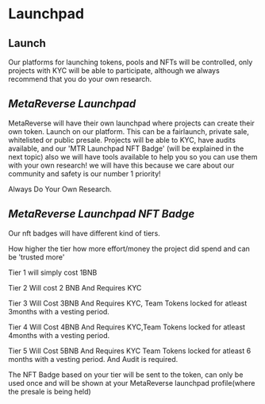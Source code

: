 # Launchpad

## Launch

Our platforms for launching tokens, pools and NFTs will be controlled, only projects with KYC will be able to participate, although we always recommend that you do your own research.

## _**MetaReverse Launchpad**_

MetaReverse will have their own launchpad where projects can create their own token. Launch on our platform. This can be a fairlaunch, private sale, whitelisted or public presale. Projects will be able to KYC, have audits available, and our 'MTR Launchpad NFT Badge' (will be explained in the next topic) also we will have tools available to help you so you can use them with your own research! we will have this because we care about our community and safety is our number 1 priority!

Always Do Your Own Research.

## _**MetaReverse Launchpad NFT Badge**_

Our nft badges will have different kind of tiers.&#x20;

How higher the tier how more effort/money the project did spend and can be 'trusted more'

Tier 1 will simply cost 1BNB

Tier 2 Will cost 2 BNB And Requires KYC&#x20;

Tier 3 Will Cost 3BNB And Requires KYC, Team Tokens locked for atleast 3months with a vesting period.

Tier 4 Will Cost 4BNB And Requires KYC,Team Tokens locked for atleast 4months with a vesting period.

Tier 5 Will Cost 5BNB And Requires KYC Team Tokens locked for atleast 6 months with a vesting period. And Audit is required.

The NFT Badge based on your tier will be sent to the token, can only be used once and will be shown at your MetaReverse launchpad profile(where the presale is being held)
